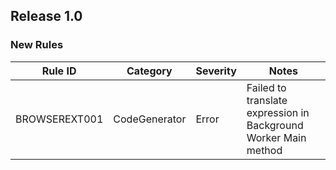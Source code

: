 ## Release 1.0

### New Rules

Rule ID | Category | Severity | Notes
--------|----------|----------|-------
BROWSEREXT001 | CodeGenerator | Error | Failed to translate expression in Background Worker Main method
